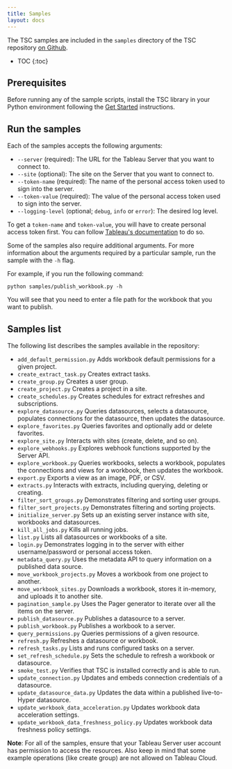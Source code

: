```yaml
---
title: Samples
layout: docs
---
```


The TSC samples are included in the `samples` directory of the TSC repository [on Github](https://github.com/tableau/server-client-python/tree/master/samples).

* TOC
{:toc}

## Prerequisites

Before running any of the sample scripts, install the TSC library in your Python environment following the [Get Started](https://tableau.github.io/server-client-python/docs/) instructions.

## Run the samples

Each of the samples accepts the following arguments:

* `--server` (required): The URL for the Tableau Server that you want to connect to.
* `--site` (optional): The site on the Server that you want to connect to.
* `--token-name` (required): The name of the personal access token used to sign into the server.
* `--token-value` (required): The value of the personal access token used to sign into the server.
* `--logging-level` (optional; `debug`, `info` or `error`): The desired log level.

To get a `token-name` and `token-value`, you will have to create personal access token first.
You can follow [Tableau's documentation](https://help.tableau.com/current/server/en-us/security_personal_access_tokens.htm#create-tokens) to do so.

Some of the samples also require additional arguments. For more information about the arguments
required by a particular sample, run the sample with the `-h` flag.

For example, if you run the following command:

```shell
python samples/publish_workbook.py -h
```

You will see that you need to enter a file path for the workbook that you want to publish.

## Samples list

The following list describes the samples available in the repository:

* `add_default_permission.py` Adds workbook default permissions for a given project.
* `create_extract_task.py` Creates extract tasks.
* `create_group.py` Creates a user group.
* `create_project.py` Creates a project in a site.
* `create_schedules.py` Creates schedules for extract refreshes and subscriptions.
* `explore_datasource.py` Queries datasources, selects a datasource, populates connections for the datasource, then updates the datasource.
* `explore_favorites.py` Queries favorites and optionally add or delete favorites.
* `explore_site.py` Interacts with sites (create, delete, and so on).
* `explore_webhooks.py` Explores webhook functions supported by the Server API.
* `explore_workbook.py` Queries workbooks, selects a workbook, populates the connections and views for a workbook, then updates the workbook.
* `export.py` Exports a view as an image, PDF, or CSV.
* `extracts.py` Interacts with extracts, including querying, deleting or creating.
* `filter_sort_groups.py` Demonstrates filtering and sorting user groups.
* `filter_sort_projects.py` Demonstrates filtering and sorting projects.
* `initialize_server.py` Sets up an existing server instance with site, workbooks and datasources.
* `kill_all_jobs.py` Kills all running jobs.
* `list.py` Lists all datasources or workbooks of a site.
* `login.py` Demonstrates logging in to the server with either username/password or personal access token.
* `metadata_query.py` Uses the metadata API to query information on a published data source.
* `move_workbook_projects.py` Moves a workbook from one project to another.
* `move_workbook_sites.py` Downloads a workbook, stores it in-memory, and uploads it to another site.
* `pagination_sample.py` Uses the Pager generator to iterate over all the items on the server.
* `publish_datasource.py` Publishes a datasource to a server.
* `publish_workbook.py` Publishes a workbook to a server.
* `query_permissions.py` Queries permissions of a given resource.
* `refresh.py` Refreshes a datasource or workbook.
* `refresh_tasks.py` Lists and runs configured tasks on a server.
* `set_refresh_schedule.py` Sets the schedule to refresh a workbook or datasource.
* `smoke_test.py` Verifies that TSC is installed correctly and is able to run.
* `update_connection.py` Updates and embeds connection credentials of a datasource.
* `update_datasource_data.py` Updates the data within a published live-to-Hyper datasource.
* `update_workbook_data_acceleration.py` Updates workbook data acceleration settings.
* `update_workbook_data_freshness_policy.py` Updates workbook data freshness policy settings.

**Note**: For all of the samples, ensure that your Tableau Server user account has permission to access the resources. Also keep in mind that some example operations (like create group) are not allowed on Tableau Cloud.
